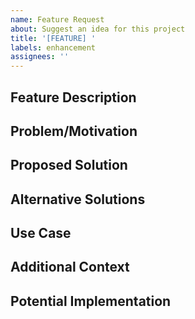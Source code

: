 ```yaml
---
name: Feature Request
about: Suggest an idea for this project
title: '[FEATURE] '
labels: enhancement
assignees: ''
---
```


## Feature Description

<!-- A clear and concise description of the feature you'd like to see -->

## Problem/Motivation

<!-- Is your feature request related to a problem? Please describe. -->

## Proposed Solution

<!-- Describe the solution you'd like to see implemented -->

## Alternative Solutions

<!-- Describe any alternative solutions or features you've considered -->

## Use Case

<!-- Describe how this feature would be used and who would benefit from it -->

## Additional Context

<!-- Add any other context, screenshots, code examples, or references about the feature request here -->

## Potential Implementation

<!-- If you have ideas about how this could be implemented, please share them here -->



